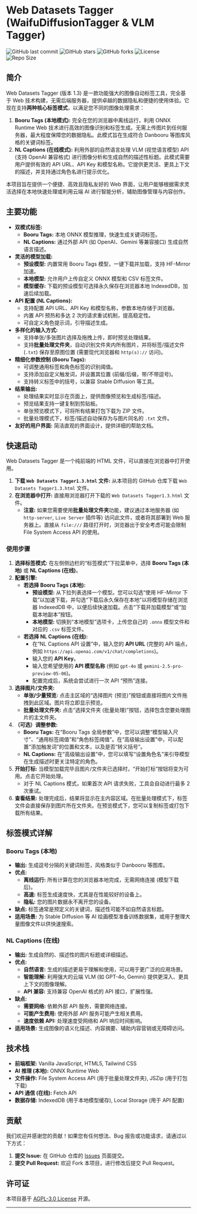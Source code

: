 # Web Datasets Tagger (WaifuDiffusionTagger & VLM Tagger)

![GitHub last commit](https://img.shields.io/github/last-commit/violet0927/Web-Datasets-Tagger?color=blue&style=flat-square)
![GitHub stars](https://img.shields.io/github/stars/violet0927/Web-Datasets-Tagger?style=flat-square)
![GitHub forks](https://img.shields.io/github/forks/violet0927/Web-Datasets-Tagger?style=flat-square)
![License](https://img.shields.io/github/license/violet0927/Web-Datasets-Tagger?style=flat-square)
![Repo Size](https://img.shields.io/github/repo-size/violet0927/Web-Datasets-Tagger?style=flat-square)

## 简介

Web Datasets Tagger (版本 1.3) 是一款功能强大的图像自动标签工具，完全基于 Web 技术构建，无需后端服务器，提供卓越的数据隐私和便捷的使用体验。它现在支持**两种核心标签模式**，以满足您不同的图像处理需求：

1.  **Booru Tags (本地模式):** 完全在您的浏览器中离线运行，利用 ONNX Runtime Web 技术进行高效的图像识别和标签生成。无需上传图片到任何服务器，最大程度保障您的数据隐私。此模式旨在生成符合 Danbooru 等图库风格的关键词标签。
2.  **NL Captions (在线模式):** 利用外部的自然语言处理 VLM (视觉语言模型) API (支持 OpenAI 兼容格式) 进行图像分析和生成自然的描述性标题。此模式需要用户提供有效的 API URL、API Key 和模型名称。它提供更灵活、更具上下文的描述，并支持通过角色名进行提示优化。

本项目旨在提供一个便捷、高效且隐私友好的 Web 界面，让用户能够根据需求灵活选择在本地快速处理或利用云端 AI 进行智能分析，辅助图像管理与内容创作。

## 主要功能

*   **双模式标签:**
    *   **Booru Tags:** 本地 ONNX 模型推理，快速生成关键词标签。
    *   **NL Captions:** 通过外部 API (如 OpenAI、Gemini 等兼容接口) 生成自然语言描述。
*   **灵活的模型加载:**
    *   **预设模型:** 内置常用 Booru Tags 模型，一键下载并加载，支持 HF-Mirror 加速。
    *   **本地模型:** 允许用户上传自定义 ONNX 模型和 CSV 标签文件。
    *   **模型缓存:** 下载的预设模型可选择永久保存在浏览器本地 IndexedDB，加速后续加载。
*   **API 配置 (NL Captions):**
    *   支持配置 API URL、API Key 和模型名称，参数本地存储于浏览器。
    *   内置 API 预热和多达 2 次的请求重试机制，提高稳定性。
    *   可自定义角色提示词，引导描述生成。
*   **多样化的输入方式:**
    *   支持单张/多张图片选择及拖拽上传，即时预览处理结果。
    *   支持**批量处理文件夹**，自动识别文件夹内所有图片，并将标签/描述文件 (`.txt`) 保存至原图位置 (需要现代浏览器和 `http(s)://` 访问)。
*   **精细化参数控制 (Booru Tags):**
    *   可调整通用标签和角色标签的识别阈值。
    *   支持添加自定义触发词，并设置其位置 (前缀/后缀，带/不带逗号)。
    *   支持转义标签中的括号，以兼容 Stable Diffusion 等工具。
*   **结果输出:**
    *   处理结果实时显示在页面上，提供图像预览和生成标签/描述。
    *   预览结果支持一键复制到剪贴板。
    *   单张预览模式下，可将所有结果打包下载为 ZIP 文件。
    *   批量处理模式下，标签/描述自动保存为与图片同名的 `.txt` 文件。
*   **友好的用户界面:** 简洁直观的界面设计，提供详细的帮助文档。

## 快速启动

Web Datasets Tagger 是一个纯前端的 HTML 文件，可以直接在浏览器中打开使用。

1.  **下载 `Web Datasets Tagger1.3.html` 文件:**
    从本项目的 GitHub 仓库下载 `Web Datasets Tagger1.3.html` 文件。
2.  **在浏览器中打开:**
    直接用浏览器打开下载的 `Web Datasets Tagger1.3.html` 文件。
    *   **注意:** 如果您需要使用**批量处理文件夹**功能，建议通过本地服务器 (如 `http-server`, `Live Server` 插件等) 访问此文件，或者将其部署到 Web 服务器上。直接从 `file:///` 路径打开时，浏览器出于安全考虑可能会限制 File System Access API 的使用。

### 使用步骤

1.  **选择标签模式:** 在左侧侧边栏的“标签模式”下拉菜单中，选择 **Booru Tags (本地)** 或 **NL Captions (在线)**。
2.  **配置引擎:**
    *   **若选择 Booru Tags (本地):**
        *   **预设模型:** 从下拉列表选择一个模型。您可以勾选“使用 HF-Mirror 下载”以加速下载，并勾选“下载后永久保存在本地”以将模型存储在浏览器 IndexedDB 中，以便后续快速加载。点击“下载并加载模型”或“加载本地副本”按钮。
        *   **本地模型:** 切换到“本地模型”选项卡，上传您自己的 `.onnx` 模型文件和对应的 `.csv` 标签文件。
    *   **若选择 NL Captions (在线):**
        *   在“NL Captions API 设置”中，输入您的 **API URL** (完整的 API 端点，例如 `https://api.openai.com/v1/chat/completions`)。
        *   输入您的 **API Key**。
        *   输入您希望使用的 **API 模型名称** (例如 `gpt-4o` 或 `gemini-2.5-pro-preview-05-06`)。
        *   配置完成后，系统会尝试进行一次 API “预热”连接。
3.  **选择图片/文件夹:**
    *   **单张/少量预览:** 点击主区域的“选择图片 (预览)”按钮或直接将图片文件拖拽到此区域。图片将立即显示预览。
    *   **批量处理文件夹:** 点击“选择文件夹 (批量处理)”按钮，选择包含您要处理图片的主文件夹。
4.  **（可选）调整参数:**
    *   **Booru Tags:** 在“Booru Tags 全局参数”中，您可以调整“模型输入尺寸”、“通用标签阈值”和“角色标签阈值”。在“高级输出设置”中，可以配置“添加触发词”的位置和文本，以及是否“转义括号”。
    *   **NL Captions:** 在“高级输出设置”中，您可以填写“设置角色名”来引导模型在生成描述时更关注特定的角色。
5.  **开始打标:**
    当模型加载完毕且图片/文件夹已选择时，“开始打标”按钮将变为可用。点击它开始处理。
    *   对于 NL Captions 模式，如果首次 API 请求失败，工具会自动进行最多 2 次重试。
6.  **查看结果:**
    处理完成后，结果将显示在主内容区域。在批量处理模式下，标签文件会直接保存到图片所在文件夹。在预览模式下，您可以复制标签或打包下载所有结果。

## 标签模式详解

### Booru Tags (本地)

*   **输出:** 生成逗号分隔的关键词标签，风格类似于 Danbooru 等图库。
*   **优点:**
    *   **离线运行:** 所有计算在您的浏览器本地完成，无需网络连接 (模型下载后)。
    *   **高速:** 标签生成速度快，尤其是在性能较好的设备上。
    *   **隐私:** 您的图片数据永不离开您的设备。
*   **缺点:** 标签通常是预定义的关键词，描述性可能不如自然语言标题。
*   **适用场景:** 为 Stable Diffusion 等 AI 绘画模型准备训练数据集，或用于整理大量图像文件以供快速搜索。

### NL Captions (在线)

*   **输出:** 生成自然的、描述性的图片标题或详细描述。
*   **优点:**
    *   **自然语言:** 生成的描述更易于理解和使用，可以用于更广泛的应用场景。
    *   **智能理解:** 利用强大的云端 VLM (如 GPT-4o, Gemini) 提供更深入、更具上下文的图像理解。
    *   **API 兼容:** 支持兼容 OpenAI 格式的 API 接口，扩展性强。
*   **缺点:**
    *   **需要网络:** 依赖外部 API 服务，需要网络连接。
    *   **可能产生费用:** 使用外部 API 服务可能产生相关费用。
    *   **速度依赖 API:** 处理速度受网络和 API 响应时间影响。
*   **适用场景:** 生成图像的语义化描述、内容摘要、辅助内容营销或无障碍访问。

## 技术栈

*   **前端框架:** Vanilla JavaScript, HTML5, Tailwind CSS
*   **AI 推理 (本地):** ONNX Runtime Web
*   **文件操作:** File System Access API (用于批量处理文件夹), JSZip (用于打包下载)
*   **API 通信 (在线):** Fetch API
*   **数据存储:** IndexedDB (用于本地模型缓存), Local Storage (用于 API 配置)

## 贡献

我们欢迎并感谢您的贡献！如果您有任何想法、Bug 报告或功能请求，请通过以下方式：

1.  **提交 Issue:** 在 GitHub 仓库的 [Issues](https://github.com/violet0927/Web-Datasets-Tagger/issues) 页面提交。
2.  **提交 Pull Request:** 欢迎 Fork 本项目，进行修改后提交 Pull Request。

## 许可证

本项目基于 [AGPL-3.0 License](https://github.com/violet0927/Web-Datasets-Tagger/blob/main/LICENSE) 开源。

---
